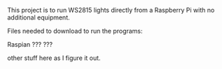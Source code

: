 This project is to run WS2815 lights directly from a Raspberry Pi
with no additional equipment.

Files needed to download to run the programs:

Raspian
???
???

other stuff here as I figure it out.


